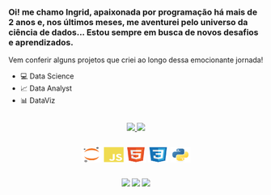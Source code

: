 ###  Oi! me chamo Ingrid, apaixonada por programação há mais de 2 anos e, nos últimos meses, me aventurei pelo universo da ciência de dados... Estou sempre em busca de novos desafios e aprendizados. 
Vem conferir alguns projetos que criei ao longo dessa emocionante jornada!

  
- 💻 Data Science
- 📈 Data Analyst
- 📊 DataViz

##

<div align="center">
  <a href="https://github.com/ingridalvesz">
    <img height="180em" src="https://github-readme-stats.vercel.app/api?username=ingridalvesz&show_icons=true&theme=dracula&locale=pt-br&include_all_commits=true&count_private=true" />
    <img height="180em" src="https://github-readme-stats.vercel.app/api/top-langs/?username=ingridalvesz&layout=compact&langs_count=16&theme=dracula&locale=pt-br&" />
  </a>
</div>

  ##

<div align="center">
  <img  alt="text/css" height="30" width="40" src="https://raw.githubusercontent.com/devicons/devicon/master/icons/jupyter/jupyter-original.svg">
  <img  alt="Ingrid-Js" height="30" width="40" src="https://raw.githubusercontent.com/devicons/devicon/master/icons/javascript/javascript-plain.svg">
  <img  alt="Ingrid-HTML" height="30" width="40" src="https://raw.githubusercontent.com/devicons/devicon/master/icons/html5/html5-original.svg">
  <img  alt="Ingrid-CSS" height="30" width="40" src="https://raw.githubusercontent.com/devicons/devicon/master/icons/css3/css3-original.svg">
  <img  alt="Ingrid-Python" height="30" width="40" src="https://raw.githubusercontent.com/devicons/devicon/master/icons/python/python-original.svg">
</div>
  
  ##

  <div align="center"> 
    
  <a href="https://instagram.com/ingridalves.z" target="_blank"><img src="https://img.shields.io/badge/-Instagram-%23E4405F?style=for-the-badge&logo=instagram&logoColor=white" target="_blank"></a>
  <a href = "mailto:ingrid.roberta.alves.s@outlook.com"><img src="https://img.shields.io/badge/Microsoft_Outlook-0078D4?style=for-the-badge&logo=microsoft-outlook&logoColor=white"></a>
  <a href="https://www.linkedin.com/in/ingrid-alves-28a662203/" target="_blank"><img src="https://img.shields.io/badge/-LinkedIn-%230077B5?style=for-the-badge&logo=linkedin&logoColor=white" target="_blank"></a> 
